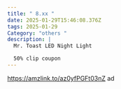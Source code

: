```yaml
---
title: " 8.xx "
date: 2025-01-29T15:46:08.376Z
tags: 2025-01-29
Category: "others "
description: |
  Mr. Toast LED Night Light  

  50% clip coupon
---
```

https://amzlink.to/az0yfPGFt03nZ  ad